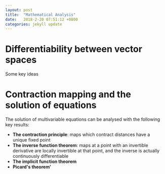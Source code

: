 ```yaml
---
layout: post
title:  "Mathematical Analysis"
date:   2018-2-20 07:51:12 +0800
categories: jekyll update
---
```



<script src="https://cdnjs.cloudflare.com/ajax/libs/mathjax/2.7.0/MathJax.js?config=TeX-AMS-MML_HTMLorMML" type="text/javascript"></script>

<h1>Differentiability between vector spaces</h1>

Some key ideas 

<h1>Contraction mapping and the solution of equations</h1>

The solution of multivariable equations can be analysed with the following key results: 

<ul>
<li><b>The contraction principle</b>: maps which contract distances have a unique fixed point</li>
<li><b>The inverse function theorem</b>: maps at a point with an invertible derivative are locally invertible at that point, and the inverse is actually continuously differentiable</li>
<li><b>The implicit function theorem</b></li>
<li><b>Picard's theorem'</b></li>
</ul>

